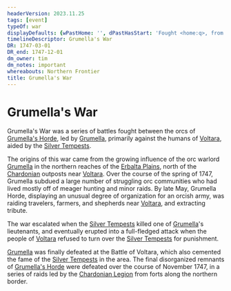 ```yaml
---
headerVersion: 2023.11.25
tags: [event]
typeOf: war
displayDefaults: {wPastHome: '', dPastHasStart: 'Fought <home:q>, from <startDate> to <endDate>', defArt: ''}
timelineDescriptor: Grumella's War
DR: 1747-03-01
DR_end: 1747-12-01
dm_owner: tim
dm_notes: important
whereabouts: Northern Frontier
title: Grumella's War
---
```

# Grumella's War



Grumella's War was a series of battles fought between the orcs of [Grumella's Horde](<../../groups/orc-hordes/grumella-s-horde.md>), led by [Grumella](<../../people/orcs/grumella.md>), primarily against the humans of [Voltara](<../../gazetteer/northwest-coast/northern-provinces/voltara/voltara.md>), aided by the [Silver Tempests](<../../people/pcs/silver-tempests/silver-tempests.md>). 

The origins of this war came from the growing influence of the orc warlord [Grumella](<../../people/orcs/grumella.md>) in the northern reaches of the [Erbalta Plains](<../../gazetteer/northwest-coast/erbalta-plains/erbalta-plains.md>), north of the [Chardonian](<../../gazetteer/greater-chardon/chardonian-empire/chardonian-empire.md>) outposts near [Voltara](<../../gazetteer/northwest-coast/northern-provinces/voltara/voltara.md>). Over the course of the spring of 1747, Grumella subdued a large number of struggling orc communities who had lived mostly off of meager hunting and minor raids. By late May, Grumella Horde, displaying an unusual degree of organization for an orcish army, was raiding travelers, farmers, and shepherds near [Voltara](<../../gazetteer/northwest-coast/northern-provinces/voltara/voltara.md>), and extracting tribute.

The war escalated when the [Silver Tempests](<../../people/pcs/silver-tempests/silver-tempests.md>) killed one of [Grumella](<../../people/orcs/grumella.md>)'s lieutenants, and eventually erupted into a full-fledged attack when the people of [Voltara](<../../gazetteer/northwest-coast/northern-provinces/voltara/voltara.md>) refused to turn over the [Silver Tempests](<../../people/pcs/silver-tempests/silver-tempests.md>) for punishment. 

[Grumella](<../../people/orcs/grumella.md>) was finally defeated at the Battle of Voltara, which also cemented the fame of the [Silver Tempests](<../../people/pcs/silver-tempests/silver-tempests.md>) in the area. The final disorganized remnants of [Grumella's Horde](<../../groups/orc-hordes/grumella-s-horde.md>) were defeated over the course of November 1747, in a series of raids led by the [Chardonian Legion](<../../groups/chardonian-organizations/chardonian-legion.md>) from forts along the northern border. 
